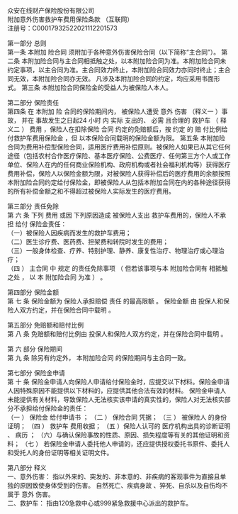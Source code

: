 众安在线财产保险股份有限公司   
附加意外伤害救护车费用保险条款  （互联网）   
注册号：C00017932522021112201573   
  
第一部分 总则   
第一条   本附加 险合同 须附加于各种意外伤害保险合同（以下简称“主合同”）。 
第二条   本附加险合同与主合同相抵触之处，以本附加险合同为准。本附加险合同未约定事项，以主合同为准。主合同效力终止，本附加险合同效力亦同时终止；主合同无效，本附加险合同亦无效。 
凡涉及本附加险合同的约定，均应采用书面形式。 
第三条   本附加险合同保险金的受益人为被保险人本人。 
  
第二部分 保险责任   
第四条   在 本附加 险 合同的保险期间内， 被保险人遭受 意外  伤害  （释义一 ）事故， 并在 事故发生之日起24 小时 内 实际 支出的、 必需 且合理的 救护车  （ 释义二 ） 费用 ，保险人在扣除保险 合同 约定的免赔额后，按 约定 的 赔 付比例给付救护车费用保险金 ，但 以本保险合同载明的保险金额为限。 
第五条    本附加险合同为费用补偿型保险合同，适用医疗费用补偿原则。被保险人如果已从其它任何途径（包括农村合作医疗保险、基本医疗保险、公费医疗、任何第三方个人或工作单位、保险人在内的任何商业保险机构、政府机构或者社会福利机构等）获得医疗费用补偿，保险人以保险金额为限，对被保险人获得补偿后的医疗费用的余额按照本附加险合同约定给付保险金，即被保险人从包括本附加合同在内的各种途径获得的所有补偿金额之和不得超过被保险人实际发生的医疗费用。  
  
第三部分    责任免除   
第  六  条 下列  费用  或因  下列原因造成  被保险人支出  救护车费用的，保险人不承担  给付  保险金责任：   
（一）被保险人因疾病而发生的救护车费用；   
（二）医生诊疗费、医药费、担架费和转院时发生的费用；   
（三）一般身体检查、疗养、特别护理、静养、康复性治疗、物理治疗或心理治疗；   
（四  ）  主合同  中  规定  的责任免除事项  （  但若该事项与本  附加险合同有  相抵触  之处  ，  以  本  附加险合同  为准  ）  。      
   
第四部分 保险金额   
第  七  条    保险金额为 保险人承担赔偿 责任 的最高限额 。 保险金额 由 投保人和保险人双方约定，并在保险合同中载明 。 
  
第五部分 免赔额和赔付比例   
第  八  条   免赔额和赔付比例由 投保人和保险人双方约定，并在保险合同中载明 。 
  
   
第  六  部分    保险期间   
第  九  条   除另有约定外， 本附加险合同 的保险期间与主合同一致。 
  
第七部分 保险金申请   
第  十  条   保险金申请人向保险人申请给付保险金时，应提交以下材料。保险金申请人因特殊原因不能提供以下材料的，应提供其他合法有效的材料。 保险金申请人未能提供有关材料，导致保险人无法核实该申请的真实性的，保险人对无法核实部分不承担给付保险金的责任：   
（一 ） 保险金 给付申请书 ； 
（二 ） 保险合同 凭据； 
（三 ） 被保险人 的身份证明； 
（四 ） 救护车 费用收据； 
（五 ）保险人认可的 医疗机构出具的诊断证明 、 病历 ； 
（六）与确认保险事故的性质、原因、损失程度等有关的其他证明和资料； 
（七 ） 若保险金申请人委托他人申请的，还应提供授权委托书原件、委托人和受托人的身份证明等相关证明文件。 
  
第八部分 释义   
一、意外伤害：  指以外来的、突发的、非本意的、非疾病的客观事件为直接且单独的原因致使身体受到的伤害。 自然死亡、疾病身故  、猝死、自杀以及自伤均不属于  意外  伤害。   
二、救护车：  指由120急救中心或999紧急救援中心派出的救护车。 

